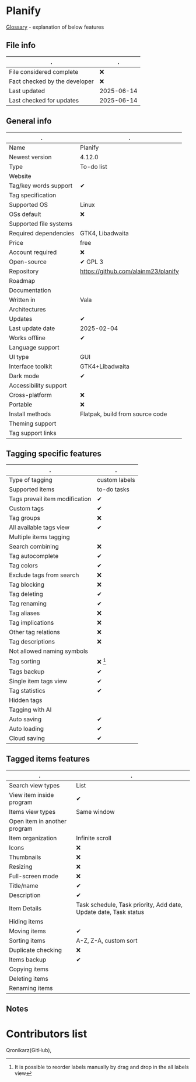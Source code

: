 # Planify
[Glossary](glossary.md) - explanation of below features

## File info
. | . |
---|---
File considered complete | ❌
Fact checked by the developer | ❌
Last updated | 2025-06-14
Last checked for updates | 2025-06-14

## General info
. | . |
---|---
Name | Planify
Newest version | 4.12.0
Type | To-do list
Website | 
Tag/key words support | ✔
Tag specification | 
Supported OS | Linux
OSs default | ❌
Supported file systems | 
Required dependencies | GTK4, Libadwaita
Price | free
Account required | ❌
Open-source | ✔ GPL 3
Repository | https://github.com/alainm23/planify
Roadmap | 
Documentation | 
Written in | Vala
Architectures | 
Updates | ✔
Last update date | 2025-02-04
Works offline | ✔
Language support | 
UI type | GUI
Interface toolkit | GTK4+Libadwaita
Dark mode | ✔
Accessibility support | 
Cross-platform | ❌
Portable | ❌
Install methods | Flatpak, build from source code
Theming support | 
Tag support links | 

## Tagging specific features
. | . |
---|---
Type of tagging | custom labels
Supported items | to-do tasks
Tags prevail item modification | ✔
Custom tags | ✔
Tag groups | ❌
All available tags view | ✔
Multiple items tagging | 
Search combining | ❌
Tag autocomplete | ✔
Tag colors | ✔
Exclude tags from search | ❌
Tag blocking | ❌
Tag deleting | ✔
Tag renaming | ✔
Tag aliases | ❌
Tag implications | ❌
Other tag relations | ❌
Tag descriptions | ❌
Not allowed naming symbols | 
Tag sorting | ❌ [^1]
Tags backup | ✔
Single item tags view | ✔
Tag statistics | ✔
Hidden tags | 
Tagging with AI | 
Auto saving | ✔
Auto loading | ✔
Cloud saving | ✔

## Tagged items features
. | . |
---|---
Search view types | List
View item inside program | ✔
Items view types | Same window
Open item in another program | 
Item organization | Infinite scroll
Icons | ❌
Thumbnails | ❌
Resizing | ❌
Full-screen mode | ❌
Title/name | ✔
Description | ✔
Item Details | Task schedule, Task priority, Add date, Update date, Task status
Hiding items | 
Moving items | ✔
Sorting items | A-Z, Z-A, custom sort
Duplicate checking | ❌
Items backup | ✔
Copying items | 
Deleting items | 
Renaming items | 

## Notes


# Contributors list
Qronikarz(GitHub), 

[^1]: It is possible to reorder labels manually by drag and drop in the all labels view
